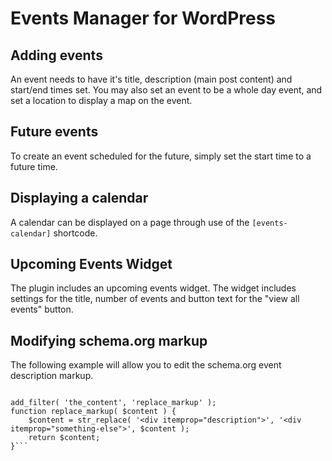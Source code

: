 # Events Manager for WordPress

## Adding events
An event needs to have it's title, description (main post content) and start/end times set. You may also set an event to be a whole day event, and set a location to display a map on the event.

## Future events
To create an event scheduled for the future, simply set the start time to a future time.

## Displaying a calendar
A calendar can be displayed on a page through use of the `[events-calendar]` shortcode.

## Upcoming Events Widget
The plugin includes an upcoming events widget. The widget includes settings for the title, number of events and button text for the "view all events" button.

## Modifying schema.org markup

The following example will allow you to edit the schema.org event description markup.
```<?php

add_filter( 'the_content', 'replace_markup' );
function replace_markup( $content ) {
    $content = str_replace( '<div itemprop="description">', '<div itemprop="something-else">', $content );
    return $content;
}```
